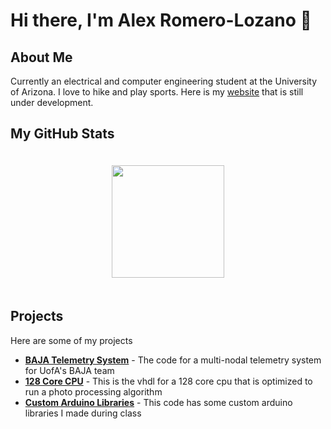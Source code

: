 # Hi there, I'm Alex Romero-Lozano 👋

## About Me
Currently an electrical and computer engineering student at the University of Arizona. I love to hike and play sports. Here is my [website](http://alexromloz.com/) that is still under development.

## My GitHub Stats
<div style="display: flex; justify-content: center; align-items: center;">
    <img height="180px" style="margin:20px;" src="https://github-readme-stats.vercel.app/api?username=B-i-x&theme=dark&show_icons=true&hide_border=true&count_private=true" />
</div>

## Projects
<!-- List your projects or pin them on your profile -->
Here are some of my projects
- **[BAJA Telemetry System](https://github.com/UofA-BAJA/2023-2024-Firmware)** - The code for a multi-nodal telemetry system for UofA's BAJA team
- **[128 Core CPU](https://github.com/UofA-BAJA/2023-2024-Firmware)** - This is the vhdl for a 128 core cpu that is optimized to run a photo processing algorithm
- **[Custom Arduino Libraries](https://github.com/B-i-x/ECE-372)** - This code has some custom arduino libraries I made during class
